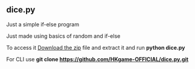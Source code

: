 ## dice.py
Just a simple if-else program

Just made using basics of random and if-else

To access it
[Download the zip](https://github.com/HKgame-OFFICIAL/dice.py/archive/refs/heads/main.zip) file and extract it and run **python dice.py**

For CLI use **git clone https://github.com/HKgame-OFFICIAL/dice.py.git**
